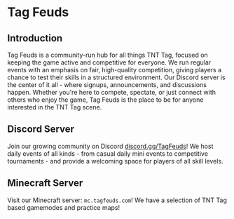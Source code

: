 # Tag Feuds

## Introduction
Tag Feuds is a community-run hub for all things TNT Tag, focused on keeping the game active and competitive for everyone. We run regular events with an emphasis on fair, high-quality competition, giving players a chance to test their skills in a structured environment. 
Our Discord server is the center of it all - where signups, announcements, and discussions happen. Whether you're here to compete, spectate, or just connect with others who enjoy the game, Tag Feuds is the place to be for anyone interested in the TNT Tag scene.


## Discord Server
Join our growing community on Discord [discord.gg/TagFeuds](https://discord.gg/TagFeuds)!
We host daily events of all kinds - from casual daily mini events to competitive tournaments - and provide a welcoming space for players of all skill levels.


## Minecraft Server
Visit our Minecraft server: `mc.tagfeuds.com`!
We have a selection of TNT Tag based gamemodes and practice maps!

